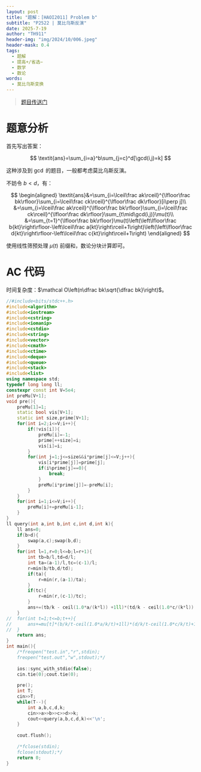 ```yaml
---
layout: post
title: "题解：[HAOI2011] Problem b"
subtitle: "P2522 | 莫比乌斯反演"
date: 2025-7-19
author: "TH911"
header-img: "img/2024/10/006.jpeg"
header-mask: 0.4
tags:
  - 题解
  - 提高+/省选−
  - 数学
  - 数论
words:
  - 莫比乌斯变换
---
```


> [题目传送门](https://www.luogu.com.cn/problem/P2522)

# 题意分析

首先写出答案：

$$
\textit{ans}=\sum_{i=a}^b\sum_{j=c}^d[\gcd(i,j)=k]
$$

这种涉及到 $\gcd$ 的题目，一般都考虑莫比乌斯反演。

不妨令 $b<d$，有：

$$
\begin{aligned}
\textit{ans}&=\sum_{i=\lceil\frac ak\rceil}^{\lfloor\frac bk\rfloor}\sum_{i=\lceil\frac ck\rceil}^{\lfloor\frac dk\rfloor}[i\perp j]\\
&=\sum_{i=\lceil\frac ak\rceil}^{\lfloor\frac bk\rfloor}\sum_{i=\lceil\frac ck\rceil}^{\lfloor\frac dk\rfloor}\sum_{t\mid\gcd(i,j)}\mu(t)\\
&=\sum_{t=1}^{\lfloor\frac bk\rfloor}\mu(t)\left(\left\lfloor\frac b{kt}\right\rfloor-\left\lceil\frac a{kt}\right\rceil+1\right)\left(\left\lfloor\frac d{kt}\right\rfloor-\left\lceil\frac c{kt}\right\rceil+1\right)
\end{aligned}
$$

使用线性筛预处理 $\mu(t)$ 前缀和，数论分块计算即可。

# AC 代码

时间复杂度：$\mathcal O\left(n\dfrac bk\sqrt{\dfrac bk}\right)$。

```cpp
//#include<bits/stdc++.h>
#include<algorithm> 
#include<iostream>
#include<cstring>
#include<iomanip>
#include<cstdio>
#include<string>
#include<vector>
#include<cmath>
#include<ctime>
#include<deque>
#include<queue>
#include<stack>
#include<list>
using namespace std;
typedef long long ll;
constexpr const int V=5e4;
int preMu[V+1];
void pre(){
	preMu[1]=1;
	static bool vis[V+1];
	static int size,prime[V+1];
	for(int i=2;i<=V;i++){
		if(!vis[i]){
			preMu[i]=-1;
			prime[++size]=i;
			vis[i]=i;
		}
		for(int j=1;j<=size&&i*prime[j]<=V;j++){
			vis[i*prime[j]]=prime[j];
			if(i%prime[j]==0){
				break;
			}
			preMu[i*prime[j]]=-preMu[i];
		}
	}
	for(int i=1;i<=V;i++){
		preMu[i]+=preMu[i-1];
	}
}
ll query(int a,int b,int c,int d,int k){
	ll ans=0;
	if(b>d){
		swap(a,c);swap(b,d);
	}
	for(int l=1,r=0;l<=b;l=r+1){
		int tb=b/l,td=d/l;
		int ta=(a-1)/l,tc=(c-1)/l;
		r=min(b/tb,d/td);
		if(ta){
			r=min(r,(a-1)/ta); 
		}
		if(tc){
			r=min(r,(c-1)/tc);
		}
		ans+=(tb/k - ceil(1.0*a/(k*l)) +1ll)*(td/k - ceil(1.0*c/(k*l)) +1ll)*(preMu[r]-preMu[l-1]);
	} 
//	for(int t=1;t<=b;t++){
//		ans+=mu[t]*(b/k/t-ceil(1.0*a/k/t)+1ll)*(d/k/t-ceil(1.0*c/k/t)+1ll);
//	}
	return ans;
}
int main(){
	/*freopen("test.in","r",stdin);
	freopen("test.out","w",stdout);*/
	
	ios::sync_with_stdio(false);
	cin.tie(0);cout.tie(0);
	
	pre();
	int T;
	cin>>T;
	while(T--){
		int a,b,c,d,k;
		cin>>a>>b>>c>>d>>k;
		cout<<query(a,b,c,d,k)<<'\n';
	}
	
	cout.flush();
	
	/*fclose(stdin);
	fclose(stdout);*/
	return 0;
}
```

